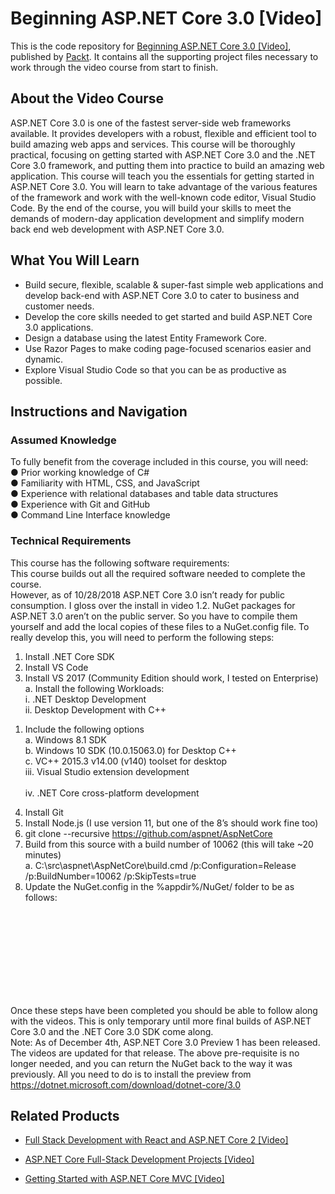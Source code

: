 # Beginning ASP.NET Core 3.0 [Video]
This is the code repository for [Beginning ASP.NET Core 3.0 [Video]](https://www.packtpub.com/web-development/beginning-aspnet-core-30-video?utm_source=github&utm_medium=repository&utm_campaign=9781789619355), published by [Packt](https://www.packtpub.com/?utm_source=github). It contains all the supporting project files necessary to work through the video course from start to finish.
## About the Video Course
ASP.NET Core 3.0 is one of the fastest server-side web frameworks available. It provides developers with a robust, flexible and efficient tool to build amazing web apps and services. 
	This course will be thoroughly practical, focusing on getting started with ASP.NET Core 3.0 and the .NET Core 3.0 framework, and putting them into practice to build an amazing web application. This course will teach you the essentials for getting started in ASP.NET Core 3.0. You will learn to take advantage of the various features of the framework and work with the well-known code editor, Visual Studio Code.
By the end of the course, you will build your skills to meet the demands of modern-day application development and simplify modern back end web development with ASP.NET Core 3.0.


<H2>What You Will Learn</H2>
<DIV class=book-info-will-learn-text>
<UL>
<LI>Build secure, flexible, scalable &amp; super-fast simple web applications and develop back-end with ASP.NET Core 3.0 to cater to business and customer needs. 
<LI>Develop the core skills needed to get started and build ASP.NET Core 3.0 applications. 
<LI>Design a database using the latest Entity Framework Core. 
<LI>Use Razor Pages to make coding page-focused scenarios easier and dynamic. 
<LI>Explore Visual Studio Code so that you can be as productive as possible. </LI></UL></DIV>

## Instructions and Navigation
### Assumed Knowledge
To fully benefit from the coverage included in this course, you will need:<br/>
●	Prior working knowledge of C#<br/>
●	Familiarity with HTML, CSS, and JavaScript<br/>
●	Experience with relational databases and table data structures<br/>
●	Experience with Git and GitHub<br/>
●	Command Line Interface knowledge<br/>

### Technical Requirements<br/>
This course has the following software requirements:<br/>
This course builds out all the required software needed to complete the course.<br/>
However, as of 10/28/2018 ASP.NET Core 3.0 isn’t ready for public consumption. I gloss over the install in video 1.2. NuGet packages for ASP.NET 3.0 aren’t on the public server. So you have to compile them yourself and add the local copies of these files to a NuGet.config file. To really develop this, you will need to perform the following steps:<br/>
1)	Install .NET Core SDK<br/>
2)	Install VS Code<br/>
3)	Install VS 2017 (Community Edition should work, I tested on Enterprise)<br/>
a.	Install the following Workloads:<br/>
i.	.NET Desktop Development<br/>
ii.	Desktop Development with C++<br/>
1.	Include the following options<br/>
a.	Windows 8.1 SDK<br/>
b.	Windows 10 SDK (10.0.15063.0) for Desktop C++<br/>
c.	VC++ 2015.3 v14.00 (v140) toolset for desktop<br/>
iii.	Visual Studio extension development<br/><br/>
iv.	.NET Core cross-platform development<br/>
4)	Install Git<br/>
5)	Install Node.js (I use version 11, but one of the 8’s should work fine too)<br/>
6)	git clone --recursive https://github.com/aspnet/AspNetCore<br/>
7)	Build from this source with a build number of 10062 (this will take ~20 minutes)<br/>
a.	C:\src\aspnet\AspNetCore\build.cmd /p:Configuration=Release /p:BuildNumber=10062 /p:SkipTests=true<br/>
8)	Update the NuGet.config in the %appdir%/NuGet/ folder to be as follows:<br/>
<?xml version="1.0" encoding="utf-8"?><br/>
<configuration><br/>
    <packageSources><br/>
        <clear /><br/>
        <add key="MyBuildOfAspNetCore" value="C:\src\aspnet\AspNetCore\artifacts\build\" /><br/>
        <add key="NuGet.org" value="https://api.nuget.org/v3/index.json" /><br/>
    </packageSources><br/>
</configuration><br/>
Once these steps have been completed you should be able to follow along with the videos. This is only temporary until more final builds of ASP.NET Core 3.0 and the .NET Core 3.0 SDK come along.<br/>
Note: As of December 4th, ASP.NET Core 3.0 Preview 1 has been released. The videos are updated for that release. The above pre-requisite is no longer needed, and you can return the NuGet back to the way it was previously. All you need to do is to install the preview from https://dotnet.microsoft.com/download/dotnet-core/3.0<br/>


## Related Products
* [Full Stack Development with React and ASP.NET Core 2 [Video]](https://www.packtpub.com/web-development/full-stack-development-react-and-aspnet-core-2-video?utm_source=github&utm_medium=repository&utm_campaign=9781789618754)

* [ASP.NET Core Full-Stack Development Projects [Video]](https://www.packtpub.com/web-development/aspnet-core-full-stack-development-projects-video?utm_source=github&utm_medium=repository&utm_campaign=9781788998215)

* [Getting Started with ASP.NET Core MVC [Video]](https://www.packtpub.com/application-development/getting-started-aspnet-core-mvc-video?utm_source=github&utm_medium=repository&utm_campaign=9781786461957)

